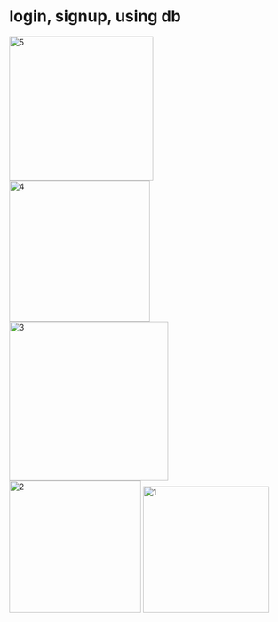 # login, signup, using db
<img width="259" alt="5" src="https://github.com/mmogers/python_study_84_login_signup/assets/86738043/0deb8562-2783-4e22-a9f7-c67952b2afd8">

<img width="253" alt="4" src="https://github.com/mmogers/python_study_84_login_signup/assets/86738043/2626a3e1-4ccb-47ed-b46f-d3d8b950c0d6">

<img width="286" alt="3" src="https://github.com/mmogers/python_study_84_login_signup/assets/86738043/d24cda58-e141-47e9-929e-015fb53e3bb3">

<img width="237" alt="2" src="https://github.com/mmogers/python_study_84_login_signup/assets/86738043/7edb95da-74d9-4867-96a1-67a37d8ba9e8">

<img width="227" alt="1" src="https://github.com/mmogers/python_study_84_login_signup/assets/86738043/dbb0a95c-092b-47dc-8b7a-d134baffc77f">
